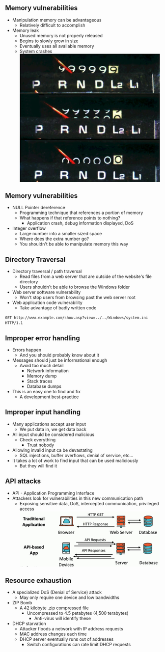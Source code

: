 ## Memory vulnerabilities
- Manipulation memory can be advantageous
	- Relatively difficult to accomplish
- Memory leak
	- Unused memory is not properly released
	- Begins to slowly grow in size
	- Eventually uses all available memory
	- System crashes
![](Images/Pasted%20image%2020231202165952.png)
## Memory vulnerabilities
- NULL Pointer dereference
	- Programming technique that references a portion of memory
	- What happens if that reference points to nothing?
		- Application crash, debug information displayed, DoS
- Integer overflow
	- Large number into a smaller sized space
	- Where does the extra number go?
	- You shouldn't be able to manipulate memory this way

## Directory Traversal
- Directory traversal / path traversal
	- Read files from a web server that are outside of the website's file directory
	- Users shouldn't be able to browse the Windows folder
- Web server software vulnerability
	- Won't stop users from browsing past the web server root
- Web application code vulnerability
	- Take advantage of badly written code

`GET http://www.example.com/show.asp?view=../../Windows/system.ini HTTP/1.1`

## Improper error handling
- Errors happen
	- And you should probably know about it
- Messages should just be informational enough
	- Avoid too much detail
		- Network information
		- Memory dump
		- Stack traces
		- Database dumps
- This is an easy one to find and fix
	- A development best-practice

## Improper input handling
- Many applications accept user input
	- We put data in, we get data back
- All input should be considered malicious
	- Check everything
		- Trust nobody
- Allowing invalid input ca be devastating
	- SQL injections, buffer overflows, denial of service, etc...
- It takes a lot of work to find input that can be used maliciously
	- But they will find it

## API attacks
- API - Application Programming Interface
- Attackers look for vulnerabilities in this new communication path
	- Exposing sensitive data, DoS, intercepted communication, privileged access
![](Images/Pasted%20image%2020231202170752.png)
## Resource exhaustion
- A specialized DoS (Denial of Service) attack
	- May only require one device and low bandwidths
- ZIP Bomb
	- A 42 kilobyte .zip compressed file
		- Uncompressed to 4.5 petabytes (4,500 terabytes)
			- Anti-virus will identify these
- DHCP starvation
	- Attacker floods a network with IP address requests
	- MAC address changes each time
	- DHCP server eventually runs out of addresses
		- Switch configurations can rate limit DHCP requests


